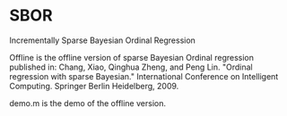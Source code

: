 # SBOR
Incrementally Sparse Bayesian Ordinal Regression

Offline is the offline version of sparse Bayesian Ordinal regression published in: 
Chang, Xiao, Qinghua Zheng, and Peng Lin. "Ordinal regression with sparse Bayesian." International Conference on Intelligent Computing. Springer Berlin Heidelberg, 2009. 

demo.m is the demo of the offline version.
